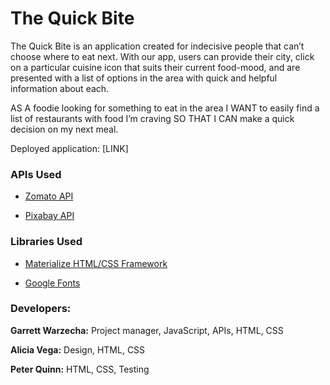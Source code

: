 # The Quick Bite

The Quick Bite is an application created for indecisive people that can’t choose where to eat next. With our app, users can provide their city, click on a particular cuisine icon that suits their current food-mood, and are presented with a list of options in the area with quick and helpful information about each.

AS A foodie looking for something to eat in the area
I WANT to easily find a list of restaurants with food I’m craving
SO THAT I CAN make a quick decision on my next meal.

Deployed application: [LINK]

### APIs Used

- [Zomato API](https://developers.zomato.com/api)

- [Pixabay API](https://pixabay.com/api/docs/)

### Libraries Used

- [Materialize HTML/CSS Framework](https://materializecss.com/)

- [Google Fonts](https://developers.google.com/fonts)

### Developers:

**Garrett Warzecha:** Project manager, JavaScript, APIs, HTML, CSS

**Alicia Vega:** Design, HTML, CSS

**Peter Quinn:** HTML, CSS, Testing
